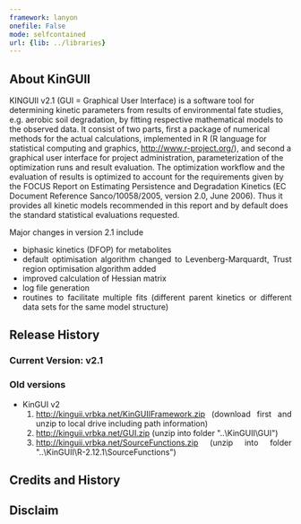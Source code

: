 ```yaml
---
framework: lanyon
onefile: False
mode: selfcontained
url: {lib: ../libraries}
---
```


## About KinGUII

KINGUII v2.1 (GUI = Graphical User Interface) is a software tool for determining kinetic parameters from results of environmental fate studies, e.g. aerobic soil degradation, by fitting respective mathematical models to the observed data. It consist of two parts, first a package of numerical methods for the actual calculations, implemented in R (R language for statistical computing and graphics, http://www.r-project.org/), and second a graphical user interface for project administration, parameterization of the optimization runs and result evaluation.
The optimization workflow and the evaluation of results is optimized to account for the requirements given by the FOCUS Report on Estimating Persistence and Degradation Kinetics (EC Document Reference Sanco/10058/2005, version 2.0, June 2006). Thus it provides all kinetic models recommended in this report and by default does the standard statistical evaluations requested.

Major changes in version 2.1 include
-  biphasic kinetics (DFOP) for metabolites
-	default optimisation algorithm changed to Levenberg-Marquardt, Trust region optimisation algorithm added
-	improved calculation of Hessian matrix
-	log file generation 
-	routines to facilitate multiple fits (different parent kinetics or different data sets for the same model structure)



## Release History

### Current Version: v2.1

### Old versions

- KinGUI v2
    1. http://kinguii.vrbka.net/KinGUIIFramework.zip  (download first and unzip to local drive including path information)
    2. http://kinguii.vrbka.net/GUI.zip      (unzip into folder "..\KinGUII\GUI")
    3. http://kinguii.vrbka.net/SourceFunctions.zip  (unzip into folder "..\KinGUII\R-2.12.1\SourceFunctions")


## Credits and History

## Disclaim



<style>
  li{text-align: justify;}
  img {
  	height: 140px;
  	width: 720px;
  	overflow: hidden;
  	border: 1px solid gray;
  }
</style>



